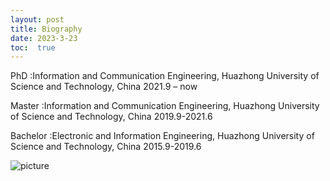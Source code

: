 ```yaml
---
layout: post
title: Biography
date: 2023-3-23
toc:  true
---
```



PhD :Information and Communication Engineering, Huazhong University of Science and Technology, China   2021.9 – now

Master :Information and Communication Engineering, Huazhong University of Science and Technology, China  2019.9-2021.6 

Bachelor :Electronic and Information Engineering, Huazhong University of Science and Technology, China  2015.9-2019.6

![picture](https://github.com/HuaijinZhang/HuaijinZhang.github.io/blob/master/raw/myself.png)
